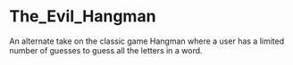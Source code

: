 # The_Evil_Hangman

An alternate take on the classic game Hangman where a user has a limited number of guesses to guess all the letters in a word. 
  
